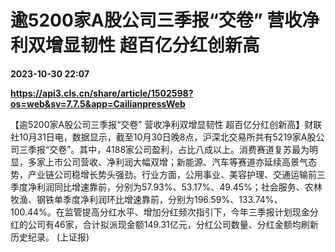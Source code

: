 # 逾5200家A股公司三季报“交卷” 营收净利双增显韧性 超百亿分红创新高

**2023-10-30 22:07**

**https://api3.cls.cn/share/article/1502598?os=web&sv=7.7.5&app=CailianpressWeb**

【逾5200家A股公司三季报“交卷” 营收净利双增显韧性 超百亿分红创新高】财联社10月31日电，数据显示，截至10月30日晚8点，沪深北交易所共有5219家A股公司三季报“交卷”。其中，4188家公司盈利，占比八成以上。消费赛道复苏最为明显，多家上市公司营收、净利润大幅双增；新能源、汽车等赛道亦延续高景气态势，产业链公司稳增长势头强劲。行业方面，公用事业、美容护理、交通运输前三季度净利润同比增速靠前，分别为57.93%、53.17%、49.45%；社会服务、农林牧渔、钢铁单季度净利润环比增速靠前，分别为196.59%、133.74%、100.44%。在监管提高分红水平、增加分红频次指引下，今年三季报计划现金分红的公司有46家，合计拟派现金额149.31亿元，分红公司数量、分红金额均刷新历史纪录。 (上证报)